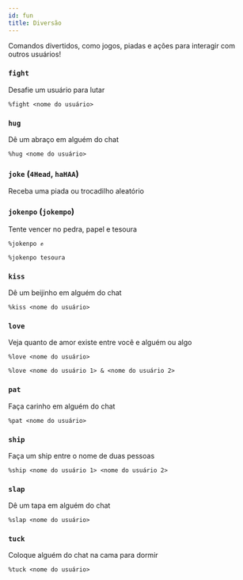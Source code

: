 ```yaml
---
id: fun
title: Diversão
---
```


Comandos divertidos, como jogos, piadas e ações para interagir com outros usuários!

### `fight`
Desafie um usuário para lutar
```
%fight <nome do usuário>
```

### `hug`
Dê um abraço em alguém do chat
```
%hug <nome do usuário>
```

### `joke` (`4Head`, `haHAA`)
Receba uma piada ou trocadilho aleatório

### `jokenpo` (`jokempo`)
Tente vencer no pedra, papel e tesoura
```
%jokenpo ✊
```
```
%jokenpo tesoura
```

### `kiss`
Dê um beijinho em alguém do chat
```
%kiss <nome do usuário>
```

### `love`
Veja quanto de amor existe entre você e alguém ou algo
```
%love <nome do usuário>
```
```
%love <nome do usuário 1> & <nome do usuário 2>
```

### `pat`
Faça carinho em alguém do chat
```
%pat <nome do usuário>
```

### `ship`
Faça um ship entre o nome de duas pessoas
```
%ship <nome do usuário 1> <nome do usuário 2>
```

### `slap`
Dê um tapa em alguém do chat
```
%slap <nome do usuário>
```

### `tuck`
Coloque alguém do chat na cama para dormir
```
%tuck <nome do usuário>
```
